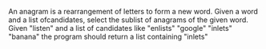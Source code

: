 An anagram is a rearrangement of letters to form a new word. Given a word and a list ofcandidates, select the sublist of anagrams
of the given word.
Given "listen" and a list of candidates like "enlists" "google" "inlets" "banana" the program should return a list containing "inlets"
